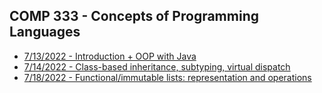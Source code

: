 ## COMP 333 - Concepts of Programming Languages

- [7/13/2022 - Introduction + OOP with Java](notes/7-13)
- [7/14/2022 - Class-based inheritance, subtyping, virtual dispatch](notes/7-14)
- [7/18/2022 - Functional/immutable lists: representation and operations](notes/7-18)